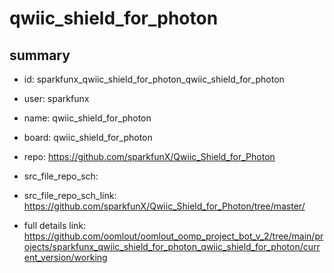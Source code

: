 # qwiic_shield_for_photon
 
## summary 
* id: sparkfunx_qwiic_shield_for_photon_qwiic_shield_for_photon
* user: sparkfunx
* name: qwiic_shield_for_photon
* board: qwiic_shield_for_photon
* repo: https://github.com/sparkfunX/Qwiic_Shield_for_Photon



* src_file_repo_sch: 
* src_file_repo_sch_link: https://github.com/sparkfunX/Qwiic_Shield_for_Photon/tree/master/
* full details link: https://github.com/oomlout/oomlout_oomp_project_bot_v_2/tree/main/projects/sparkfunx_qwiic_shield_for_photon_qwiic_shield_for_photon/current_version/working  







